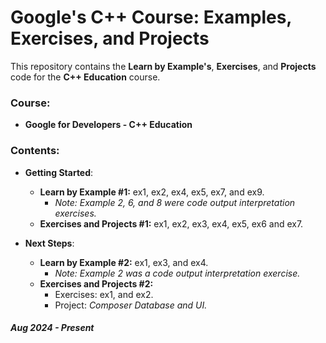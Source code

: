 # Google's C++ Course: Examples, Exercises, and Projects

This repository contains the **Learn by Example's**, **Exercises**, and **Projects** code for the **C++ Education** course.

### Course:
  - **Google for Developers - C++ Education**

### Contents:
  - **Getting Started**:
    - **Learn by Example #1:** ex1, ex2, ex4, ex5, ex7, and ex9.
      - *Note: Example 2, 6, and 8 were code output interpretation exercises.*
    - **Exercises and Projects #1:** ex1, ex2, ex3, ex4, ex5, ex6 and ex7.

  - **Next Steps**:
    - **Learn by Example #2:** ex1, ex3, and ex4.
      - *Note: Example 2 was a code output interpretation exercise.*
    - **Exercises and Projects #2:** 
      - Exercises: ex1, and ex2.
      - Project: *Composer Database and UI.*

##### *Aug 2024 - Present*
